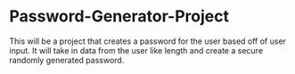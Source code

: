 # Password-Generator-Project
This will be a project that creates a password for the user based off of user input. It will take in data from the user like length and create a secure randomly generated password.

